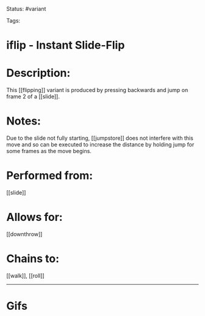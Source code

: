 Status: #variant

Tags: 

# iflip - Instant Slide-Flip

# Description:
This [[flipping]] variant is produced by pressing backwards and jump on frame 2 of a [[slide]].

# Notes:
Due to the slide not fully starting, [[jumpstore]] does not interfere with this move and so can be executed to increase the distance by holding jump for some frames as the move begins.

# Performed from:
[[slide]]

# Allows for:
[[downthrow]]

# Chains to:
[[walk]], [[roll]]

___
# Gifs
